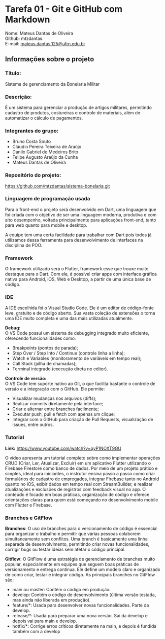 # Tarefa 01 - Git e GitHub com Markdown

Nome: Mateus Dantas de Oliveira<br>
Github: mtzdantas<br>
E-mail: mateus.dantas.125@ufrn.edu.br

## Informações sobre o projeto

### Título:
Sistema de gerenciamento da Bonelaria Militar

### Descrição:
É um sistema para gerenciar a produção de artigos militares, permitindo cadastro de produtos, costureiras e controle de materiais, além de automatizar o cálculo de pagamentos.

### Integrantes do grupo:
- Bruno Costa Souto  
- Cláudio Pereira Teixeira de Araújo  
- Danilo Gabriel de Medeiros Brito  
- Felipe Augusto Araújo da Cunha  
- Mateus Dantas de Oliveira  

### Repositório do projeto:
https://github.com/mtzdantas/sistema-bonelaria.git

### Linguagem de programação usada

Para o front-end o projeto será desenvolvido em Dart, uma linguagem que foi criada com o objetivo de ser uma linguagem moderna, produtiva e com alto desempenho, voltada principalmente para aplicações front-end, tanto para web quanto para mobile e desktop. <br>

A equipe tem uma certa facilidade para trabalhar com Dart pois todos já utilizamos dessa ferramenta para desenvolvimento de interfaces na disciplina de POO.

### Framework

O framework utilizado será o Flutter, framework esse que trouxe muito destaque para o Dart. Com ele, é possível criar apps com interface gráfica nativa para Android, iOS, Web e Desktop, a partir de uma única base de código.

### IDE

A IDE escolhida foi o Visual Studio Code. Ele é um editor de código-fonte leve, gratuito e de código aberto. Sua vasta coleção de extensões o torna uma IDE muito completa e uma das mais utilizadas atualmente.

**Debug:**  
O VS Code possui um sistema de debugging integrado muito eficiente, oferecendo funcionalidades como:
- Breakpoints (pontos de parada);
- Step Over / Step Into / Continue (controle linha a linha);
- Watch e Variables (monitoramento de variáveis em tempo real);
- Call Stack (pilha de chamadas);
- Terminal integrado (execução direta no editor).

**Controle de versão:**  
O VS Code tem suporte nativo ao Git, o que facilita bastante o controle de versão e a integração com o GitHub. Ele permite:
- Visualizar mudanças nos arquivos (diffs);
- Realizar commits diretamente pela interface;
- Criar e alternar entre branches facilmente;
- Executar push, pull e fetch com apenas um clique;
- Integrar com o GitHub para criação de Pull Requests, visualização de issues, entre outros.

### Tutorial

**Link:** https://www.youtube.com/watch?v=qyP1NOXT9GU

O vídeo apresenta um tutorial completo sobre como implementar operações CRUD (Criar, Ler, Atualizar, Excluir) em um aplicativo Flutter utilizando o Firebase Firestore como banco de dados. Por meio de um projeto prático e simples, ideal para iniciantes, o instrutor ensina passo a passo como criar formulários de cadastro de empregados, integrar Firebase tanto no Android quanto no iOS, exibir dados em tempo real com StreamBuilder, e realizar atualizações e exclusões de registros com feedback visual no app. O conteúdo é focado em boas práticas, organização de código e oferece orientações claras para quem está começando no desenvolvimento mobile com Flutter e Firebase.

### Branches e GitFlow

**Branches:** O uso de branches para o versionamento de código é essencial para organizar o trabalho e permitir que várias pessoas colaborem simultaneamente sem conflitos. Uma branch é basicamente uma linha separada de desenvolvimento, permitindo criar novas funcionalidades, corrigir bugs ou testar ideias sem afetar o código principal. <br>

**Gitflow:** O GitFlow é uma estratégia de gerenciamento de branches muito popular, especialmente em equipes que seguem boas práticas de versionamento e entrega contínua. Ele define um modelo claro e organizado de como criar, testar e integrar código. As principais branches no GitFlow são:
- main ou master: Contém o código em produção.
- develop: Contém o código de desenvolvimento (última versão testada, mas ainda não liberada em produção).
- feature/*: Usada para desenvolver novas funcionalidades. Parte da develop.
- release/*: Usada para preparar uma nova versão. Sai da develop e depois vai para main e develop.
- hotfix/*: Corrige erros críticos diretamente na main, e depois é fundida também com a develop